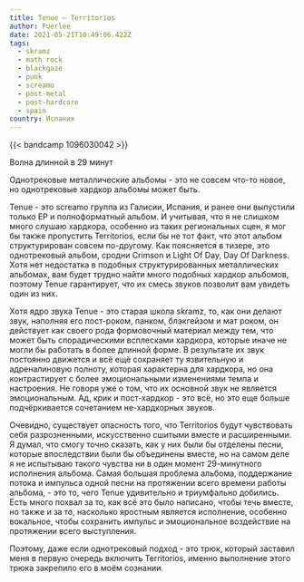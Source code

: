 ```yaml
---
title: Tenue — Territorios
author: Fuerlee
date: 2021-05-21T10:49:06.422Z
tags:
  - skramz
  - math rock
  - blackgaze
  - punk
  - screamo
  - post-metal
  - post-hardcore
  - spain
country: Испания
---
```

{{< bandcamp 1096030042 >}}

Волна длинной в 29 минут



Однотрековые металлические альбомы - это не совсем что-то новое, но однотрековые хардкор альбомы может быть.



Tenue - это screamo группа из Галисии, Испания, и ранее они выпустили только EP и полноформатный альбом. И учитывая, что я не слишком много слушаю хардкора, особенно из таких региональных сцен, я мог бы также пропустить Territorios, если бы не тот факт, что этот альбом структурирован совсем по-другому. Как поясняется в тизере, это однотрековый альбом, сродни Crimson и Light Of Day, Day Of Darkness. Хотя нет недостатка в подобных структурированных металлических альбомах, вам будет трудно найти много подобных хардкор альбомов, поэтому Tenue гарантирует, что их смесь звуков позволит вам увидеть один из них.



Хотя ядро звука Tenue - это старая школа skramz, то, как они делают звук, наполняя его пост-роком, панком, блэкгейзом и мат роком, он действует как своего рода формовочный материал между тем, что может быть спорадическими всплесками хардкора, которые иначе не могли бы работать в более длинной форме. В результате их звук постоянно движется и всё ещё сохраняет ту язвительную и адреналиновую полноту, которая характерна для хардкора, но она контрастирует с более эмоциональными изменениями темпа и настроения. Не говоря уже о том, что их основной звук не является эмоциональным. Ад, крик и пост-хардкор - это всё, но это еще больше подчёркивается сочетанием не-хардкорных звуков.



Очевидно, существует опасность того, что Territorios будут чувствовать себя разрозненными, искусственно сшитыми вместе и расширенными. Я думал, что смогу точно сказать, как у них были бы отделены песни, которые впоследствии были бы объединены вместе, но на самом деле я не испытываю такого чувства ни в один момент 29-минутного исполнения альбома. Самая большая проблема альбома, поддержание потока и импульса одной песни на протяжении всего времени работы альбома, - это то, чего Tenue удивительно и триумфально добились. Есть много похвал за то, как всё это было написано, чтобы течь вместе, но также и за то, насколько яростным является исполнение, особенно вокальное, чтобы сохранить импульс и эмоциональное воздействие на протяжении всего выступления.



Поэтому, даже если однотрековый подход - это трюк, который заставил меня в первую очередь включить Territorios, именно выполнение этого трюка закрепило его в моём сознании.